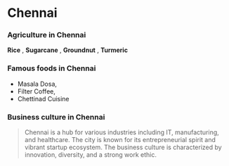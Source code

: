 # Chennai 

    
 ### Agriculture in Chennai
    
    
  **Rice** , **Sugarcane** , **Groundnut** , **Turmeric** 
    
    
 ### Famous foods in Chennai
    
 
 - Masala Dosa,
 - Filter Coffee,
 - Chettinad Cuisine
    
    
 ### Business culture in Chennai
    
 > Chennai is a hub for various industries including IT, manufacturing, and healthcare. The city is known for its entrepreneurial spirit and vibrant startup ecosystem. The business culture is characterized by innovation, diversity, and a strong work ethic.
    